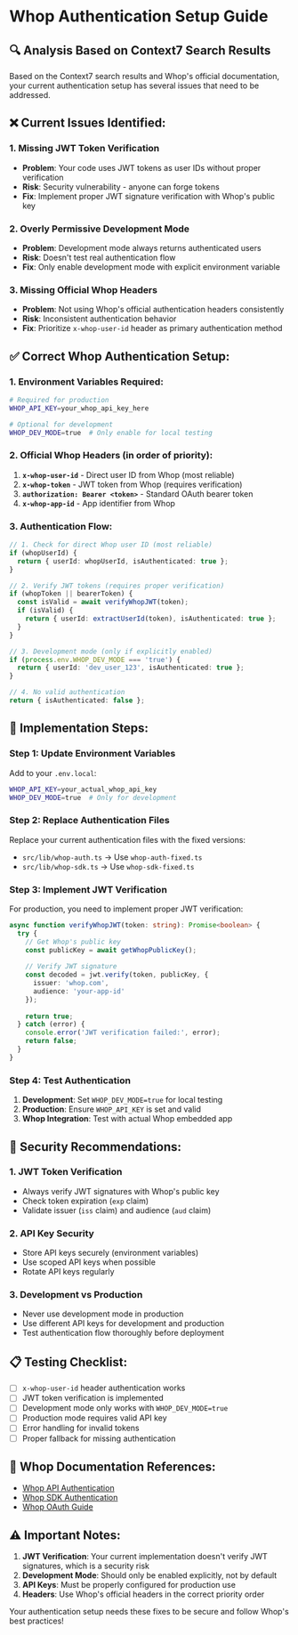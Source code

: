 # Whop Authentication Setup Guide

## 🔍 **Analysis Based on Context7 Search Results**

Based on the Context7 search results and Whop's official documentation, your current authentication setup has several issues that need to be addressed.

## ❌ **Current Issues Identified:**

### **1. Missing JWT Token Verification**
- **Problem**: Your code uses JWT tokens as user IDs without proper verification
- **Risk**: Security vulnerability - anyone can forge tokens
- **Fix**: Implement proper JWT signature verification with Whop's public key

### **2. Overly Permissive Development Mode**
- **Problem**: Development mode always returns authenticated users
- **Risk**: Doesn't test real authentication flow
- **Fix**: Only enable development mode with explicit environment variable

### **3. Missing Official Whop Headers**
- **Problem**: Not using Whop's official authentication headers consistently
- **Risk**: Inconsistent authentication behavior
- **Fix**: Prioritize `x-whop-user-id` header as primary authentication method

## ✅ **Correct Whop Authentication Setup:**

### **1. Environment Variables Required:**
```bash
# Required for production
WHOP_API_KEY=your_whop_api_key_here

# Optional for development
WHOP_DEV_MODE=true  # Only enable for local testing
```

### **2. Official Whop Headers (in order of priority):**
1. **`x-whop-user-id`** - Direct user ID from Whop (most reliable)
2. **`x-whop-token`** - JWT token from Whop (requires verification)
3. **`authorization: Bearer <token>`** - Standard OAuth bearer token
4. **`x-whop-app-id`** - App identifier from Whop

### **3. Authentication Flow:**
```typescript
// 1. Check for direct Whop user ID (most reliable)
if (whopUserId) {
  return { userId: whopUserId, isAuthenticated: true };
}

// 2. Verify JWT tokens (requires proper verification)
if (whopToken || bearerToken) {
  const isValid = await verifyWhopJWT(token);
  if (isValid) {
    return { userId: extractUserId(token), isAuthenticated: true };
  }
}

// 3. Development mode (only if explicitly enabled)
if (process.env.WHOP_DEV_MODE === 'true') {
  return { userId: 'dev_user_123', isAuthenticated: true };
}

// 4. No valid authentication
return { isAuthenticated: false };
```

## 🔧 **Implementation Steps:**

### **Step 1: Update Environment Variables**
Add to your `.env.local`:
```bash
WHOP_API_KEY=your_actual_whop_api_key
WHOP_DEV_MODE=true  # Only for development
```

### **Step 2: Replace Authentication Files**
Replace your current authentication files with the fixed versions:
- `src/lib/whop-auth.ts` → Use `whop-auth-fixed.ts`
- `src/lib/whop-sdk.ts` → Use `whop-sdk-fixed.ts`

### **Step 3: Implement JWT Verification**
For production, you need to implement proper JWT verification:

```typescript
async function verifyWhopJWT(token: string): Promise<boolean> {
  try {
    // Get Whop's public key
    const publicKey = await getWhopPublicKey();
    
    // Verify JWT signature
    const decoded = jwt.verify(token, publicKey, {
      issuer: 'whop.com',
      audience: 'your-app-id'
    });
    
    return true;
  } catch (error) {
    console.error('JWT verification failed:', error);
    return false;
  }
}
```

### **Step 4: Test Authentication**
1. **Development**: Set `WHOP_DEV_MODE=true` for local testing
2. **Production**: Ensure `WHOP_API_KEY` is set and valid
3. **Whop Integration**: Test with actual Whop embedded app

## 🚨 **Security Recommendations:**

### **1. JWT Token Verification**
- Always verify JWT signatures with Whop's public key
- Check token expiration (`exp` claim)
- Validate issuer (`iss` claim) and audience (`aud` claim)

### **2. API Key Security**
- Store API keys securely (environment variables)
- Use scoped API keys when possible
- Rotate API keys regularly

### **3. Development vs Production**
- Never use development mode in production
- Use different API keys for development and production
- Test authentication flow thoroughly before deployment

## 📋 **Testing Checklist:**

- [ ] `x-whop-user-id` header authentication works
- [ ] JWT token verification is implemented
- [ ] Development mode only works with `WHOP_DEV_MODE=true`
- [ ] Production mode requires valid API key
- [ ] Error handling for invalid tokens
- [ ] Proper fallback for missing authentication

## 🔗 **Whop Documentation References:**

- [Whop API Authentication](https://docs.whop.com/api-reference/v2/authentication)
- [Whop SDK Authentication](https://dev.whop.com/sdk/api/authentication/)
- [Whop OAuth Guide](https://docs.whop.com/apps/features/oauth-guide)

## ⚠️ **Important Notes:**

1. **JWT Verification**: Your current implementation doesn't verify JWT signatures, which is a security risk
2. **Development Mode**: Should only be enabled explicitly, not by default
3. **API Keys**: Must be properly configured for production use
4. **Headers**: Use Whop's official headers in the correct priority order

Your authentication setup needs these fixes to be secure and follow Whop's best practices!
